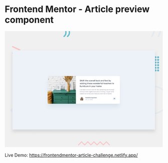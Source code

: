 # Frontend Mentor - Article preview component

![Design preview for the Article preview component coding challenge](./design/desktop-preview.jpg)

Live Demo: https://frontendmentor-article-challenge.netlify.app/
